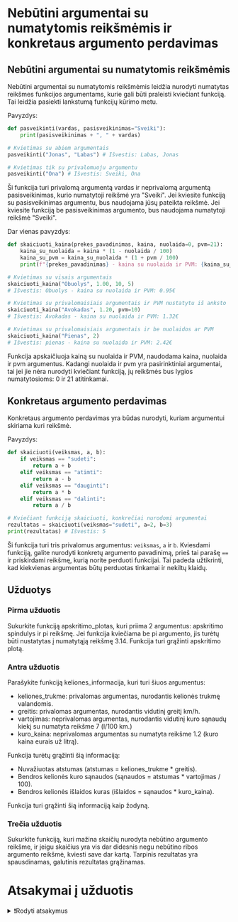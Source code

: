 # Nebūtini argumentai su numatytomis reikšmėmis ir konkretaus argumento perdavimas

## Nebūtini argumentai su numatytomis reikšmėmis

Nebūtini argumentai su numatytomis reikšmėmis leidžia nurodyti numatytas reikšmes funkcijos argumentams, kurie gali būti praleisti kviečiant funkciją. Tai leidžia pasiekti lankstumą funkcijų kūrimo metu.

Pavyzdys:

```Python
def pasveikinti(vardas, pasisveikinimas="Sveiki"):
    print(pasisveikinimas + ", " + vardas)

# Kvietimas su abiem argumentais
pasveikinti("Jonas", "Labas") # Išvestis: Labas, Jonas

# Kvietimas tik su privalomuoju argumentu
pasveikinti("Ona") # Išvestis: Sveiki, Ona
```

Ši funkcija turi privalomą argumentą vardas ir neprivalomą argumentą pasisveikinimas, kurio numatytoji reikšmė yra "Sveiki". Jei kviesite funkciją su pasisveikinimas argumentu, bus naudojama jūsų pateikta reikšmė. Jei kviesite funkciją be pasisveikinimas argumento, bus naudojama numatytoji reikšmė "Sveiki".

Dar vienas pavyzdys:

```Python
def skaiciuoti_kaina(prekes_pavadinimas, kaina, nuolaida=0, pvm=21):
    kaina_su_nuolaida = kaina * (1 - nuolaida / 100)
    kaina_su_pvm = kaina_su_nuolaida * (1 + pvm / 100)
    print(f"{prekes_pavadinimas} - kaina su nuolaida ir PVM: {kaina_su_pvm:.2f}€")

# Kvietimas su visais argumentais
skaiciuoti_kaina("Obuolys", 1.00, 10, 5) 
# Išvestis: Obuolys - kaina su nuolaida ir PVM: 0.95€

# Kvietimas su privalomaisiais argumentais ir PVM nustatytu iš anksto
skaiciuoti_kaina("Avokadas", 1.20, pvm=10) 
# Išvestis: Avokadas - kaina su nuolaida ir PVM: 1.32€

# Kvietimas su privalomaisiais argumentais ir be nuolaidos ar PVM
skaiciuoti_kaina("Pienas", 2) 
# Išvestis: pienas - kaina su nuolaida ir PVM: 2.42€
```

Funkcija apskaičiuoja kainą su nuolaida ir PVM, naudodama kaina, nuolaida ir pvm argumentus.
Kadangi nuolaida ir pvm yra pasirinktiniai argumentai, tai jei jie nėra nurodyti kviečiant funkciją, jų reikšmės bus lygios numatytosioms: 0 ir 21 atitinkamai.

## Konkretaus argumento perdavimas

Konkretaus argumento perdavimas yra būdas nurodyti, kuriam argumentui skiriama kuri reikšmė.

Pavyzdys:

```Python
def skaiciuoti(veiksmas, a, b):
    if veiksmas == "sudeti":
        return a + b
    elif veiksmas == "atimti":
        return a - b
    elif veiksmas == "dauginti":
        return a * b
    elif veiksmas == "dalinti":
        return a / b

# Kviečiant funkciją skaiciuoti, konkrečiai nurodomi argumentai
rezultatas = skaiciuoti(veiksmas="sudeti", a=2, b=3)
print(rezultatas) # Išvestis: 5
```

Ši funkcija turi tris privalomus argumentus: `veiksmas`, `a` ir `b`. Kviesdami funkciją, galite nurodyti konkretų argumento pavadinimą, prieš tai parašę `==` ir priskirdami reikšmę, kurią norite perduoti funkcijai. Tai padeda užtikrinti, kad kiekvienas argumentas būtų perduotas tinkamai ir nekiltų klaidų.

## Užduotys

### Pirma užduotis

Sukurkite funkciją apskritimo_plotas, kuri priima 2 argumentus: apskritimo spindulys ir pi reikšmę. Jei funkcija kviečiama be pi argumento, jis turėtų būti nustatytas į numatytąją reikšmę 3.14. Funkcija turi grąžinti apskritimo plotą.

### Antra užduotis

Parašykite funkciją keliones_informacija, kuri turi šiuos argumentus:

- keliones_trukme: privalomas argumentas, nurodantis kelionės trukmę valandomis.
- greitis: privalomas argumentas, nurodantis vidutinį greitį km/h.
- vartojimas: neprivalomas argumentas, nurodantis vidutinį kuro sąnaudų kiekį su numatyta reikšme 7 (l/100 km.)
- kuro_kaina: neprivalomas argumentas su numatyta reikšme 1.2 (kuro kaina eurais už litrą).

Funkcija turėtų grąžinti šią informaciją:

- Nuvažiuotas atstumas (atstumas = keliones_trukme * greitis).
- Bendros kelionės kuro sąnaudos (sąnaudos = atstumas * vartojimas / 100).
- Bendros kelionės išlaidos kuras (išlaidos = sąnaudos * kuro_kaina).

Funkcija turi grąžinti šią informaciją kaip žodyną.

### Trečia užduotis

Sukurkite funkciją, kuri mažina skaičių nurodyta nebūtino argumento reikšme, ir jeigu skaičius yra vis dar didesnis negu nebūtino ribos argumento reikšmė, kviesti save dar kartą. Tarpinis rezultatas yra spausdinamas, galutinis rezultatas grąžinamas.

# Atsakymai į užduotis

<details><summary>❗Rodyti atsakymus</summary>
<br>
<details>
  <summary>Pirma užduotis</summary>
  <hr>
  
```Python
def apskritimo_plotas(spindulys, pi=3.14):
    plotas = pi * (spindulys ** 2)
    return plotas
```

</details>
<details>
  <summary>Antra užduotis</summary>
  <hr>

```Python
def keliones_informacija(keliones_trukme, greitis, vartojimas=7, kuro_kaina=1.2):
    atstumas = keliones_trukme * greitis
    sąnaudos = atstumas * vartojimas / 100
    išlaidos = sąnaudos * kuro_kaina
    
    return {
        'atstumas': atstumas,
        'sąnaudos': sąnaudos,
        'išlaidos': išlaidos
    }
```

</details>
<details>
  <summary>Trečia užduotis</summary>
  <hr>

```Python
def mazinti_iki(skaicius, po=10, iki=0):
    skaicius -= po
    if skaicius >= iki:
        print(skaicius)
        return mazinti_iki(skaicius, po, iki)
    else:
        return skaicius

print(mazinti_iki(101))
print(mazinti_iki(33, 3, 23))
```
</details>
</details>